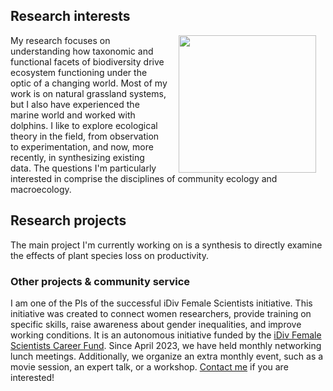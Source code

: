 ## Research interests
<img style="padding: 0 15px; float: right;" src="rem_experiment.jpeg" align="right" width="220">

My research focuses on understanding how taxonomic and functional facets of biodiversity drive ecosystem functioning under the optic of a changing world. Most of my work is on natural grassland systems, but I also have experienced the marine world and worked with dolphins. I like to explore ecological theory in the field, from observation to experimentation, and now, more recently, in synthesizing existing data. The questions I'm particularly interested in comprise the disciplines of community ecology and macroecology.


## Research projects
The main project I'm currently working on is a synthesis to directly examine the effects of plant species loss on productivity.


### Other projects & community service
I am one of the PIs of the successful iDiv Female Scientists initiative. This initiative was created to connect women researchers, provide training on specific skills, raise awareness about gender inequalities, and improve working conditions. It is an autonomous initiative funded by the [iDiv Female Scientists Career Fund](https://www.idiv.de/en/about-idiv/support-for-scientists/female-career-fund.html). 
Since April 2023, we have held monthly networking lunch meetings. Additionally, we organize an extra monthly event, such as a movie session, an expert talk, or a workshop.
[Contact me](https://danielahoss.github.io/Contact) if you are interested! 
